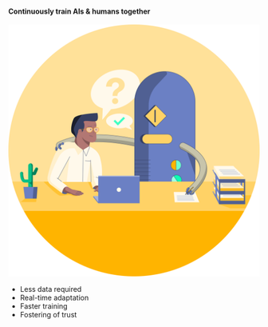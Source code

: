 #### Continuously train AIs & humans together

![Continuously train AIs & humans together](./train.svg)

-   Less data required
-   Real-time adaptation
-   Faster training
-   Fostering of trust
